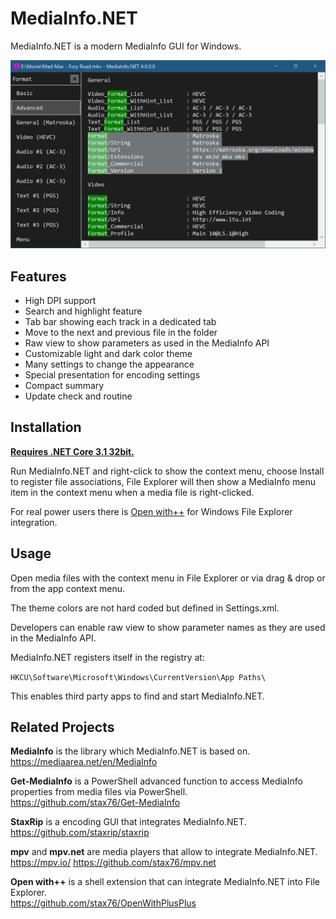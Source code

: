 # MediaInfo.NET

MediaInfo.NET is a modern MediaInfo GUI for Windows.

![](Main.png)

## Features

- High DPI support
- Search and highlight feature
- Tab bar showing each track in a dedicated tab
- Move to the next and previous file in the folder
- Raw view to show parameters as used in the MediaInfo API
- Customizable light and dark color theme
- Many settings to change the appearance
- Special presentation for encoding settings
- Compact summary
- Update check and routine

## Installation

**[Requires .NET Core 3.1 32bit.](https://dotnet.microsoft.com/download/dotnet-core/current/runtime)**

Run MediaInfo.NET and right-click to show the context menu, choose Install to register file associations, File Explorer will then show a MediaInfo menu item in the context menu when a media file is right-clicked.

For real power users there is [Open with++](https://github.com/stax76/OpenWithPlusPlus) for Windows File Explorer integration.

## Usage

Open media files with the context menu in File Explorer or via drag & drop or from the app context menu.

The theme colors are not hard coded but defined in Settings.xml.

Developers can enable raw view to show parameter names as they are used in the MediaInfo API.

MediaInfo.NET registers itself in the registry at:

`HKCU\Software\Microsoft\Windows\CurrentVersion\App Paths\`

This enables third party apps to find and start MediaInfo.NET.

## Related Projects

**MediaInfo** is the library which MediaInfo.NET is based on.  
https://mediaarea.net/en/MediaInfo

**Get-MediaInfo** is a PowerShell advanced function to access MediaInfo properties from media files via PowerShell.  
https://github.com/stax76/Get-MediaInfo

**StaxRip** is a encoding GUI that integrates MediaInfo.NET.  
https://github.com/staxrip/staxrip

**mpv** and **mpv.net** are media players that allow to integrate MediaInfo.NET.  
https://mpv.io/
https://github.com/stax76/mpv.net

**Open with++** is a shell extension that can integrate MediaInfo.NET into File Explorer.  
https://github.com/stax76/OpenWithPlusPlus